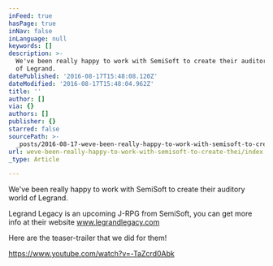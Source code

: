 ```yaml
---
inFeed: true
hasPage: true
inNav: false
inLanguage: null
keywords: []
description: >-
  We've been really happy to work with SemiSoft to create their auditory world
  of Legrand.
datePublished: '2016-08-17T15:48:08.120Z'
dateModified: '2016-08-17T15:48:04.962Z'
title: ''
author: []
via: {}
authors: []
publisher: {}
starred: false
sourcePath: >-
  _posts/2016-08-17-weve-been-really-happy-to-work-with-semisoft-to-create-thei.md
url: weve-been-really-happy-to-work-with-semisoft-to-create-thei/index.html
_type: Article

---
```

We've been really happy to work with SemiSoft to create their auditory world of Legrand.

Legrand Legacy is an upcoming J-RPG from SemiSoft, you can get more info at their website www.legrandlegacy.com

Here are the teaser-trailer that we did for them!

https://www.youtube.com/watch?v=-TaZcrd0Abk